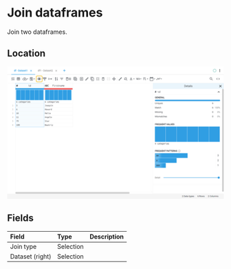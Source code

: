 # Join dataframes
Join two dataframes.
## Location
![Join dataframes on the interface](../../docs/screenshots/location/join.png)
## Fields
| Field | Type | Description |
| :--- | :--- | :--- |
| Join type | Selection |  |
| Dataset (right) | Selection |  |